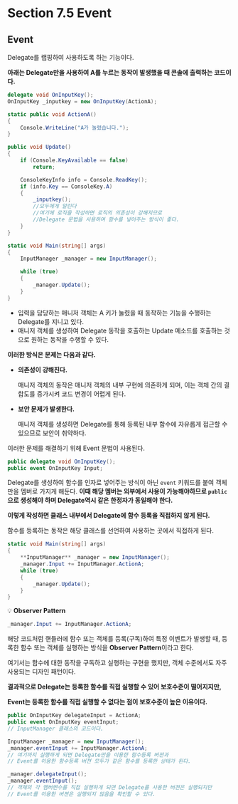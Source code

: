 # Section 7.5 Event

## Event

Delegate를 랩핑하여 사용하도록 하는 기능이다.

**아래는 Delegate만을 사용하여 A를 누르는 동작이 발생했을 때 콘솔에 출력하는 코드이다.**

```csharp
delegate void OnInputKey();
OnInputKey _inputkey = new OnInputKey(ActionA);

static public void ActionA()
{
    Console.WriteLine("A가 눌렸습니다.");
}

public void Update()
{
    if (Console.KeyAvailable == false)
        return;

    ConsoleKeyInfo info = Console.ReadKey();
    if (info.Key == ConsoleKey.A)
    {
        _inputkey();
        //모두에게 알린다
        //여기에 로직을 작성하면 로직의 의존성이 강해지므로 
        //Delegate 문법을 사용하여 함수를 넣어주는 방식이 좋다.
    }
}
```

```csharp
static void Main(string[] args)
{
    InputManager _manager = new InputManager();

    while (true)
    {
        _manager.Update();
    }
}
```

- 입력을 담당하는 매니저 객체는 A 키가 눌렸을 때 동작하는 기능을 수행하는 Delegate를 지니고 있다.
- 매니저 객체를 생성하여 Delegate 동작을 호출하는 Update 메소드를 호출하는 것으로 원하는 동작을 수행할 수 있다.

**이러한 방식은 문제는 다음과 같다.**

- **의존성이 강해진다.**
    
    매니저 객체의 동작은 매니저 객체의 내부 구현에 의존하게 되며, 이는 객체 간의 결합도를 증가시켜 코드 변경이 어렵게 된다.
    
- **보안 문제가 발생한다.**
    
    매니저 객체를 생성하면 Delegate를 통해 등록된 내부 함수에 자유롭게 접근할 수 있으므로 보안이 취약하다.
    

이러한 문제를 해결하기 위해 Event 문법이 사용된다.

```csharp
public delegate void OnInputKey();
public event OnInputKey Input;
```

Delegate를 생성하여 함수를 인자로 넣어주는 방식이 아닌 `event` 키워드를 붙여 객체만을 멤버로 가지게 해둔다. **이때 해당 멤버는 외부에서 사용이 가능해야하므로 `public`으로 생성해야 하며 Delegate역시 같은 한정자가 동일해야 한다.**

**이렇게 작성하면 클래스 내부에서 Delegate에 함수 등록을 직접하지 않게 된다.**

함수를 등록하는 동작은 해당 클래스를 선언하여 사용하는 곳에서 직접하게 된다.

```csharp
static void Main(string[] args)
{
    **InputManager** _manager = new InputManager();
    _manager.Input += InputManager.ActionA;
    while (true)
    {
        _manager.Update();
    }
}
```


💡 **Observer Pattern**

```csharp
_manager.Input += InputManager.ActionA;
```

해당 코드처럼 핸들러에 함수 또는 객체를 등록(구독)하여 특정 이벤트가 발생할 때, 등록한 함수 또는 객체를 실행하는 방식을 **Observer Pattern**이라고 한다.

여기서는 함수에 대한 동작을 구독하고 실행하는 구현을 했지만, 객체 수준에서도 자주 사용되는 디자인 패턴이다.


**결과적으로 Delegate는 등록한 함수를 직접 실행할 수 있어 보호수준이 떨어지지만,**

**Event는 등록한 함수를 직접 실행할 수 없다는 점이 보호수준이 높은 이유이다.**

```csharp
public OnInputKey delegateInput = ActionA;
public event OnInputKey eventInput;
// InputManager 클래스의 코드이다.

InputManager _manager = new InputManager();
_manager.eventInput += InputManager.ActionA;
// 여기까지 실행하게 되면 Delegate만을 이용한 함수등록 버젼과
// Event를 이용한 함수등록 버젼 모두가 같은 함수를 등록한 상태가 된다.

_manager.delegateInput();
_manager.eventInput();
// 객체의 각 멤버변수를 직접 실행하게 되면 Delegate를 사용한 버젼은 실행되지만
// Event를 이용한 버젼은 실행되지 않음을 확인할 수 있다.
```